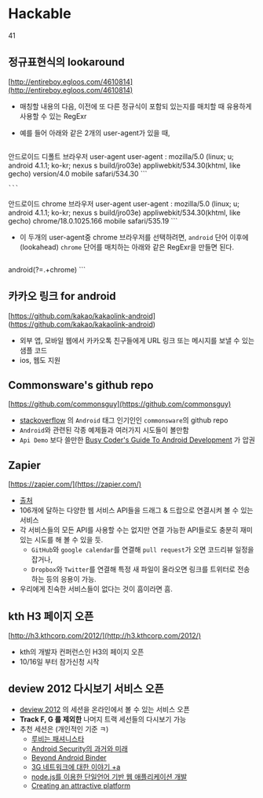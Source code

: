 # Hackable
41

## 정규표현식의 lookaround

[http://entireboy.egloos.com/4610814](http://entireboy.egloos.com/4610814)

* 매칭할 내용의 다음, 이전에 또 다른 정규식이 포함되 있는지를 매치할 때 유용하게 사용할 수 있는 RegExr
* 예를 들어 아래와 같은 2개의 user-agent가 있을 때,

	```
안드로이드 디폴트 브라우저 user-agent
user-agent : mozilla/5.0 (linux; u; android 4.1.1; ko-kr; nexus s build/jro03e) appliwebkit/534.30(khtml, like gecho) version/4.0 mobile safari/534.30
	```

	```
안드로이드 chrome 브라우저 user-agent
user-agent : mozilla/5.0 (linux; u; android 4.1.1; ko-kr; nexus s build/jro03e) appliwebkit/534.30(khtml, like gecho) chrome/18.0.1025.166 mobile safari/535.19
	```

* 이 두개의 user-agent중 chrome 브라우저를 선택하려면, `android` 단어 이후에 (lookahead) `chrome` 단어를 매치하는 아래와 같은 RegExr을 만들면 된다.

	```
android(?=.+chrome)
	```

## 카카오 링크 for android

[https://github.com/kakao/kakaolink-android] (https://github.com/kakao/kakaolink-android)

* 외부 앱, 모바일 웹에서 카카오톡 친구들에게 URL 링크 또는 메시지를 보낼 수 있는 샘플 코드
* ios, 웹도 지원

## Commonsware's github repo

[https://github.com/commonsguy](https://github.com/commonsguy)

* [stackoverflow](http://stackoverflow.com/users/115145/commonsware) 의 `Android` 태그 인기인인 `commonsware`의 github repo
* `Android`와 관련된 각종 예제들과 여러가지 시도들이 볼만함
* `Api Demo` 보다 쓸만한 [Busy Coder's Guide To Android Development](https://github.com/commonsguy/cw-android) 가 압권

## Zapier

[https://zapier.com/](https://zapier.com/)

* [출처](https://plus.google.com/u/0/+xguru/posts/imghmZztevW)
* 106개에 달하는 다양한 웹 서비스 API들을 드래그 & 드랍으로 연결시켜 볼 수 있는 서비스
* 각 서비스들의 모든 API를 사용할 수는 없지만 연결 가능한 API들로도 충분히 재미있는 시도를 해 볼 수 있을 듯.
	* `GitHub`와 `google calendar`를 연결해 `pull request`가 오면  코드리뷰 일정을 잡거나,
	* `Dropbox`와 `Twitter`를 연결해 특정 새 파일이 올라오면 링크를 트위터로 전송하는 등의 응용이 가능.
* 우리에게 친숙한 서비스들이 없다는 것이 흠이라면 흠.

## kth H3 페이지 오픈

[http://h3.kthcorp.com/2012/](http://h3.kthcorp.com/2012/)

* kth의 개발자 컨퍼런스인 H3의 페이지 오픈
* 10/16일 부터 참가신청 시작

## deview 2012 다시보기 서비스 오픈

* [deview 2012](http://deview.kr/2012/xe/index.php) 의 세션을 온라인에서 볼 수 있는 서비스 오픈
* **Track F, G 를 제외한** 나머지 트랙 세선들의 다시보기 가능
* 추천 세션은 (개인적인 기준 ㅋ)
	* [루비는 패셔니스타](http://deview.kr/2012/xe/index.php?mid=track&document_srl=391&time_srl=233)
	* [Android Security의 과거와 미래](http://deview.kr/2012/xe/index.php?mid=track&document_srl=442&time_srl=244)
	* [Beyond Android Binder](http://deview.kr/2012/xe/index.php?mid=track&document_srl=444&time_srl=251)
	* [3G 네트워크에 대한 이야기 +a](http://deview.kr/2012/xe/index.php?mid=track&document_srl=397&time_srl=260)
	* [node.js를 이용한 단일언어 기반 웹 애플리케이션 개발](http://deview.kr/2012/xe/index.php?mid=track&document_srl=417&time_srl=267)
	* [Creating an attractive platform](http://deview.kr/2012/xe/index.php?mid=track&document_srl=1423742&time_srl=275)